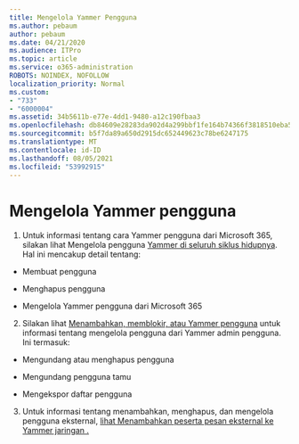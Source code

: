 ```yaml
---
title: Mengelola Yammer Pengguna
ms.author: pebaum
author: pebaum
ms.date: 04/21/2020
ms.audience: ITPro
ms.topic: article
ms.service: o365-administration
ROBOTS: NOINDEX, NOFOLLOW
localization_priority: Normal
ms.custom:
- "733"
- "6000004"
ms.assetid: 34b5611b-e77e-4dd1-9480-a12c190fbaa3
ms.openlocfilehash: db84609e28283da902d4a299bbf1fe164b74366f3818510eba5f10d2ebbdf4f0
ms.sourcegitcommit: b5f7da89a650d2915dc652449623c78be6247175
ms.translationtype: MT
ms.contentlocale: id-ID
ms.lasthandoff: 08/05/2021
ms.locfileid: "53992915"
---
```

# <a name="managing-yammer-users"></a>Mengelola Yammer pengguna

1. Untuk informasi tentang cara Yammer pengguna dari Microsoft 365, silakan lihat Mengelola pengguna [Yammer di seluruh siklus hidupnya](https://docs.microsoft.com/yammer/manage-yammer-users/manage-users-across-their-lifecycle). Hal ini mencakup detail tentang:

  - Membuat pengguna

  - Menghapus pengguna

  - Mengelola Yammer pengguna dari Microsoft 365

2. Silakan lihat [Menambahkan, memblokir, atau Yammer pengguna](https://docs.microsoft.com/yammer/manage-yammer-users/add-block-or-remove-users) untuk informasi tentang mengelola pengguna dari Yammer admin pengguna. Ini termasuk:

  - Mengundang atau menghapus pengguna

  - Mengundang pengguna tamu

  - Mengekspor daftar pengguna

3. Untuk informasi tentang menambahkan, menghapus, dan mengelola pengguna eksternal, [lihat Menambahkan peserta pesan eksternal ke Yammer jaringan .](https://docs.microsoft.com/yammer/work-with-external-users/add-external-participants)

